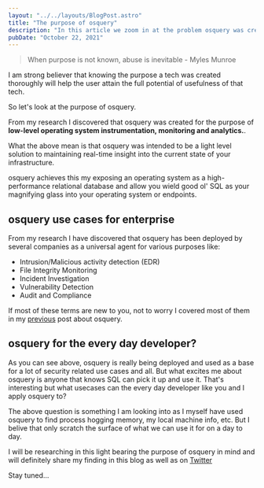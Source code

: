 ```yaml
---
layout: "../../layouts/BlogPost.astro"
title: "The purpose of osquery"
description: "In this article we zoom in at the problem osquery was created to solve and some of the use case osquery can be applied to."
pubDate: "October 22, 2021"
---
```


> When purpose is not known, abuse is inevitable - Myles Munroe

I am strong believer that knowing the purpose a tech was created thoroughly will help the user attain the full potential of usefulness of that tech.

So let's look at the purpose of osquery.

From my research I discovered that osquery was created for the purpose of **low-level operating system instrumentation, monitoring and analytics.**.

What the above mean is that osquery was intended to be a light level solution to maintaining real-time insight into the current state of your infrastructure.

osquery achieves this my exposing an operating system as a high-performance relational database and allow you wield good ol' SQL as your magnifying glass into your operating system or endpoints.

## osquery use cases for enterprise

From my research I have discovered that osquery has been deployed by several companies as a universal agent for various purposes like:

- Intrusion/Malicious activity detection (EDR)
- File Integrity Monitoring
- Incident Investigation
- Vulnerability Detection
- Audit and Compliance

If most of these terms are new to you, not to worry I covered most of them in my [previous](/blog/a-glossary-of-osquery-related-terms) post about osquery.

## osquery for the every day developer?

As you can see above, osquery is really being deployed and used as a base for a lot of security related use cases and all. But what excites me about osquery is anyone that knows SQL can pick it up and use it. That's interesting but what usecases can the every day developer like you and I apply osquery to?

The above question is something I am looking into as I myself have used osquery to find process hogging memory, my local machine info, etc. But I belive that only scratch the surface of what we can use it for on a day to day.

I will be researching in this light bearing the purpose of osquery in mind and will definitely share my finding in this blog as well as on [Twitter](https://twitter.com/dominus_kelvin)

Stay tuned...
